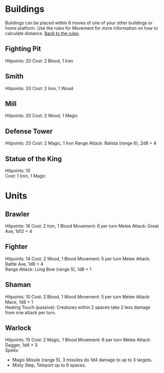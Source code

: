 # Buildings
Buildings can be placed within 6 moves of one of your other buildings or home platform. Use the rules for Movement for more information on how to calculate distance. [Back to the rules](README.md).

## Fighting Pit
Hitpoints: 20
Cost: 2 Blood, 1 Iron

## Smith
Hitpoints: 20
Cost: 2 Iron, 1 Wood

## Mill
Hitpoints: 20
Cost: 2 Wood, 1 Magic

## Defense Tower
Hitpoints: 20
Cost: 2 Magic, 1 Iron
Range Attack: Balista (range 6), 2d6 + 4

## Statue of the King
Hitpoints: 10  
Cost: 1 Iron, 1 Magic

# Units

## Brawler
Hitpoints: 16
Cost: 2 Iron, 1 Blood
Movement: 6 per turn
Melee Attack: Great Axe, 1d12 + 4  

## Fighter
Hitpoints: 14
Cost: 2 Wood, 1 Blood
Movement: 5 per turn
Melee Attack: Battle Axe, 1d8 + 4  
Range Attack: Long Bow (range 5), 1d8 + 1  

## Shaman
Hitpoints: 10
Cost: 2 Blood, 1 Wood
Movement: 5 per turn
Melee Attack: Mace, 1d8 + 1  
Healing Touch (passive): Creatures within 2 spaces take 2 less damage from one attack per turn.  

## Warlock
Hitpoints: 10
Cost: 2 Magic, 1 Blood
Movement: 6 per turn
Melee Attack: Dagger, 1d4 + 3  
Spells:  
- Magic Missile (range 5), 3 missiles do 1d4 damage to up to 3 targets.
- Misty Step, Teleport up to 6 spaces.